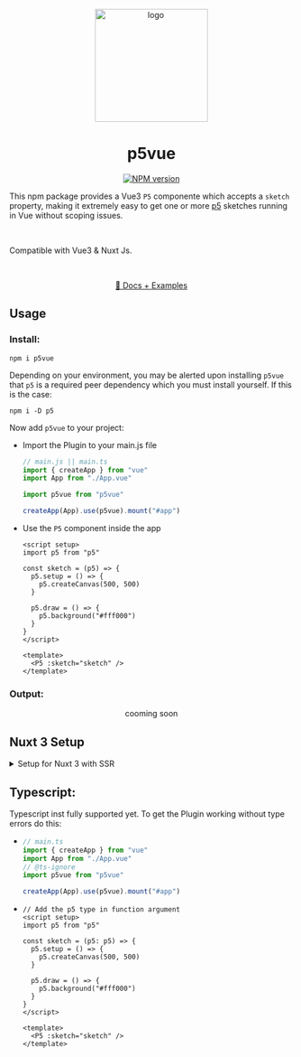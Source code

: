 <br>

<div align="center">
<img src="https://github.com/Nico-Mayer/p5vue/blob/main/public/logo.svg" alt="logo" width="200" />
</div>

<h1 align="center">p5vue</h1>

<p align="center">
<a href="https://www.npmjs.com/package/p5vue">
	<img src="https://img.shields.io/npm/v/p5vue" alt="NPM version">
</a>
</p>
<p>
	This npm package provides a  Vue3 <code>P5</code> componente which accepts a <code>sketch</code/> property, making it extremely easy to get one or more <a href="https://p5js.org/">p5</a> sketches running in Vue without scoping issues.
</p>
<br/>
<p>
Compatible with Vue3 & Nuxt Js.
</p>
<br/>

<p align="center">
	<a href="https://p5vue-homepage.vercel.app/" target="_blank">📘 Docs + Examples</a>
</p>

## Usage

### Install:

```fish
npm i p5vue
```

<p>
Depending on your environment, you may be alerted upon installing <code>p5vue</code> that <code>p5</code> is a required peer dependency which you must install yourself.
If this is the case:
</p>

```fish
npm i -D p5
```

Now add `p5vue` to your project:

- Import the Plugin to your main.js file

  ```javascript
  // main.js || main.ts
  import { createApp } from "vue"
  import App from "./App.vue"

  import p5vue from "p5vue"

  createApp(App).use(p5vue).mount("#app")
  ```

- Use the <code>P5</code> component inside the app

  ```vue
  <script setup>
  import p5 from "p5"

  const sketch = (p5) => {
    p5.setup = () => {
      p5.createCanvas(500, 500)
    }

    p5.draw = () => {
      p5.background("#fff000")
    }
  }
  </script>

  <template>
    <P5 :sketch="sketch" />
  </template>
  ```

### Output:

<div align="center">
	cooming soon
</div>

## Nuxt 3 Setup

<details>
<summary>Setup for Nuxt 3 with SSR</summary>

##### To set the plugin up for Nuxt 3 we have to use some tricks to get it workin.

- Install p5vue
  ```fish
  npm i p5vue
  ```
- Add Plugin to nuxt

  - Crate a plugins folder in your root directory `~/plugins`
  - add a `p5vue.client.ts` file in the plugins folder
  - Add the plugin to Nuxt like this:

    ```javascript
    // p5vue.client.ts

    import { defineNuxtPlugin } from "#app"
    //@ts-ignore
    import p5vue from "p5vue"
    export default defineNuxtPlugin((nuxtApp) => {
      nuxtApp.vueApp.use(p5vue)
    })
    ```

  - Create a `P5Wrapper.client.vue` file in `~/components`

    ```vue
    // P5Wrapper.client.vue

    <script setup lang="ts">
    const props = defineProps(["sketch"])
    const sketch = props.sketch
    </script>

    <template>
      <P5 :sketch="sketch" />
    </template>
    ```

    We need this wrapper component to ensure p5 only loads on client side.

  - Now we can use our custom Wrapper inside the complete Nuxt App like this:

    ```vue
    // App.vue

    <script setup lang="ts">
    import p5 from "p5"

    const sketch = (p5: p5) => {
      p5.setup = () => {
        p5.createCanvas(500, 500)
      }

      p5.draw = () => {
        p5.background("#fff000")
      }
    }
    </script>
    <template>
      <P5Wrapper :sketch="sketch" />
    </template>
    ```

</details>

## Typescript:

Typescript inst fully supported yet.
To get the Plugin working without type errors do this:

- ```typescript
  // main.ts
  import { createApp } from "vue"
  import App from "./App.vue"
  // @ts-ignore
  import p5vue from "p5vue"

  createApp(App).use(p5vue).mount("#app")
  ```

- ```vue
  // Add the p5 type in function argument
  <script setup>
  import p5 from "p5"

  const sketch = (p5: p5) => {
    p5.setup = () => {
      p5.createCanvas(500, 500)
    }

    p5.draw = () => {
      p5.background("#fff000")
    }
  }
  </script>

  <template>
    <P5 :sketch="sketch" />
  </template>
  ```
